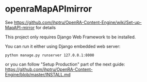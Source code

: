 openraMapAPImirror
==================

See https://github.com/ihptru/OpenRA-Content-Engine/wiki/Set-up-MapAPI-mirror for details

This project only requires Django Web Framework to be installed.

You can run it either using Django embedded web server:

```
python manage.py runserver 127.0.0.1:8000
```

or you can follow "Setup Production" part of the next guide:
https://github.com/ihptru/OpenRA-Content-Engine/blob/master/INSTALL.md
